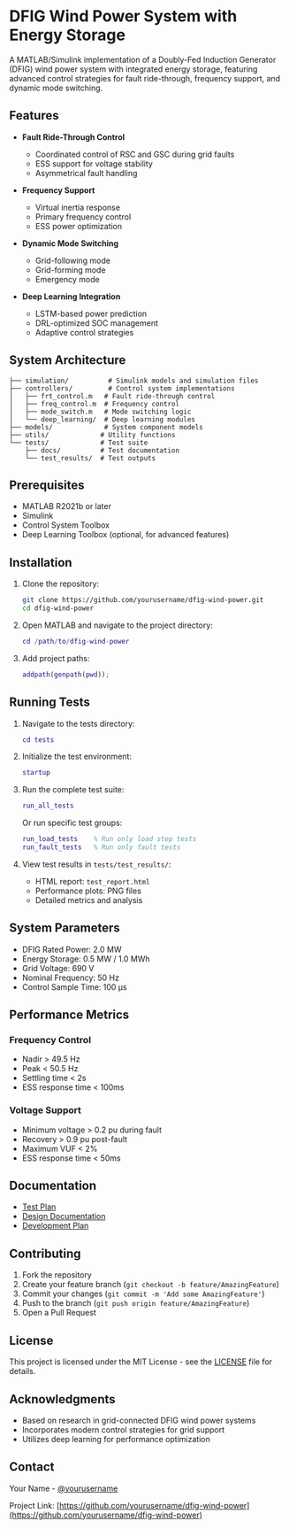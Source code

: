# DFIG Wind Power System with Energy Storage

A MATLAB/Simulink implementation of a Doubly-Fed Induction Generator (DFIG) wind power system with integrated energy storage, featuring advanced control strategies for fault ride-through, frequency support, and dynamic mode switching.

## Features

- **Fault Ride-Through Control**
  - Coordinated control of RSC and GSC during grid faults
  - ESS support for voltage stability
  - Asymmetrical fault handling

- **Frequency Support**
  - Virtual inertia response
  - Primary frequency control
  - ESS power optimization

- **Dynamic Mode Switching**
  - Grid-following mode
  - Grid-forming mode
  - Emergency mode

- **Deep Learning Integration**
  - LSTM-based power prediction
  - DRL-optimized SOC management
  - Adaptive control strategies

## System Architecture

```
├── simulation/          # Simulink models and simulation files
├── controllers/         # Control system implementations
│   ├── frt_control.m   # Fault ride-through control
│   ├── freq_control.m  # Frequency control
│   ├── mode_switch.m   # Mode switching logic
│   └── deep_learning/  # Deep learning modules
├── models/             # System component models
├── utils/             # Utility functions
└── tests/             # Test suite
    ├── docs/          # Test documentation
    └── test_results/  # Test outputs
```

## Prerequisites

- MATLAB R2021b or later
- Simulink
- Control System Toolbox
- Deep Learning Toolbox (optional, for advanced features)

## Installation

1. Clone the repository:
   ```bash
   git clone https://github.com/yourusername/dfig-wind-power.git
   cd dfig-wind-power
   ```

2. Open MATLAB and navigate to the project directory:
   ```matlab
   cd /path/to/dfig-wind-power
   ```

3. Add project paths:
   ```matlab
   addpath(genpath(pwd));
   ```

## Running Tests

1. Navigate to the tests directory:
   ```matlab
   cd tests
   ```

2. Initialize the test environment:
   ```matlab
   startup
   ```

3. Run the complete test suite:
   ```matlab
   run_all_tests
   ```

   Or run specific test groups:
   ```matlab
   run_load_tests    % Run only load step tests
   run_fault_tests   % Run only fault tests
   ```

4. View test results in `tests/test_results/`:
   - HTML report: `test_report.html`
   - Performance plots: PNG files
   - Detailed metrics and analysis

## System Parameters

- DFIG Rated Power: 2.0 MW
- Energy Storage: 0.5 MW / 1.0 MWh
- Grid Voltage: 690 V
- Nominal Frequency: 50 Hz
- Control Sample Time: 100 μs

## Performance Metrics

### Frequency Control
- Nadir > 49.5 Hz
- Peak < 50.5 Hz
- Settling time < 2s
- ESS response time < 100ms

### Voltage Support
- Minimum voltage > 0.2 pu during fault
- Recovery > 0.9 pu post-fault
- Maximum VUF < 2%
- ESS response time < 50ms

## Documentation

- [Test Plan](tests/docs/test_plan.md)
- [Design Documentation](docs/design_final.md)
- [Development Plan](docs/development_plan.md)

## Contributing

1. Fork the repository
2. Create your feature branch (`git checkout -b feature/AmazingFeature`)
3. Commit your changes (`git commit -m 'Add some AmazingFeature'`)
4. Push to the branch (`git push origin feature/AmazingFeature`)
5. Open a Pull Request

## License

This project is licensed under the MIT License - see the [LICENSE](LICENSE) file for details.

## Acknowledgments

- Based on research in grid-connected DFIG wind power systems
- Incorporates modern control strategies for grid support
- Utilizes deep learning for performance optimization

## Contact

Your Name - [@yourusername](https://github.com/yourusername)

Project Link: [https://github.com/yourusername/dfig-wind-power](https://github.com/yourusername/dfig-wind-power) 